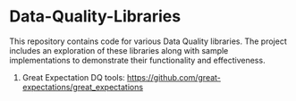 # Data-Quality-Libraries

This repository contains code for various Data Quality libraries. The project includes an exploration of these libraries along with sample implementations to demonstrate their functionality and effectiveness.

1. Great Expectation DQ tools: https://github.com/great-expectations/great_expectations 
